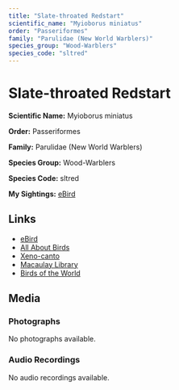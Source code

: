 ```yaml
---
title: "Slate-throated Redstart"
scientific_name: "Myioborus miniatus"
order: "Passeriformes"
family: "Parulidae (New World Warblers)"
species_group: "Wood-Warblers"
species_code: "sltred"
---
```


# Slate-throated Redstart

**Scientific Name:** Myioborus miniatus

**Order:** Passeriformes

**Family:** Parulidae (New World Warblers)

**Species Group:** Wood-Warblers

**Species Code:** sltred

**My Sightings:** [eBird](https://ebird.org/lifelist?r=world&time=life&spp=sltred)

## Links
* [eBird](https://ebird.org/species/sltred) 
* [All About Birds](https://www.allaboutbirds.org/guide/sltred) 
* [Xeno-canto](https://www.xeno-canto.org/species/sltred) 
* [Macaulay Library](https://search.macaulaylibrary.org/catalog?taxonCode=sltred&sort=rating_rank_desc)
* [Birds of the World](https://birdsoftheworld.org/bow/species/sltred)

## Media
### Photographs
No photographs available.

### Audio Recordings
No audio recordings available.
